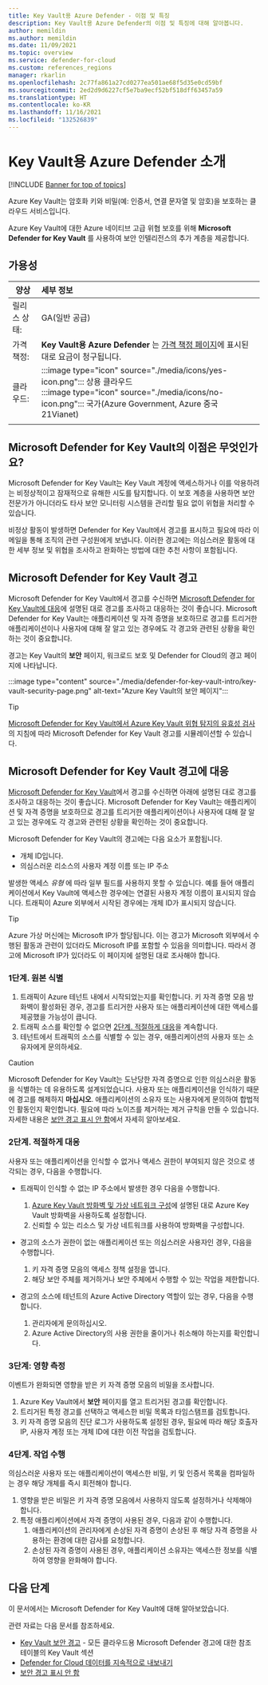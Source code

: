 ```yaml
---
title: Key Vault용 Azure Defender - 이점 및 특징
description: Key Vault용 Azure Defender의 이점 및 특징에 대해 알아봅니다.
author: memildin
ms.author: memildin
ms.date: 11/09/2021
ms.topic: overview
ms.service: defender-for-cloud
ms.custom: references_regions
manager: rkarlin
ms.openlocfilehash: 2c77fa861a27cd0277ea501ae68f5d35e0cd59bf
ms.sourcegitcommit: 2ed2d9d6227cf5e7ba9ecf52bf518dff63457a59
ms.translationtype: HT
ms.contentlocale: ko-KR
ms.lasthandoff: 11/16/2021
ms.locfileid: "132526839"
---
```

# <a name="introduction-to-microsoft-defender-for-key-vault"></a>Key Vault용 Azure Defender 소개

[!INCLUDE [Banner for top of topics](./includes/banner.md)]

Azure Key Vault는 암호화 키와 비밀(예: 인증서, 연결 문자열 및 암호)을 보호하는 클라우드 서비스입니다. 

Azure Key Vault에 대한 Azure 네이티브 고급 위협 보호를 위해 **Microsoft Defender for Key Vault** 를 사용하여 보안 인텔리전스의 추가 계층을 제공합니다. 

## <a name="availability"></a>가용성

|양상|세부 정보|
|----|:----|
|릴리스 상태:|GA(일반 공급)|
|가격 책정:|**Key Vault용 Azure Defender** 는 [가격 책정 페이지](https://azure.microsoft.com/pricing/details/security-center/)에 표시된 대로 요금이 청구됩니다.|
|클라우드:|:::image type="icon" source="./media/icons/yes-icon.png"::: 상용 클라우드<br>:::image type="icon" source="./media/icons/no-icon.png"::: 국가(Azure Government, Azure 중국 21Vianet)|
|||

## <a name="what-are-the-benefits-of-microsoft-defender-for-key-vault"></a>Microsoft Defender for Key Vault의 이점은 무엇인가요?

Microsoft Defender for Key Vault는 Key Vault 계정에 액세스하거나 이를 악용하려는 비정상적이고 잠재적으로 유해한 시도를 탐지합니다. 이 보호 계층을 사용하면 보안 전문가가 아니더라도 타사 보안 모니터링 시스템을 관리할 필요 없이 위협을 처리할 수 있습니다.

비정상 활동이 발생하면 Defender for Key Vault에서 경고를 표시하고 필요에 따라 이메일을 통해 조직의 관련 구성원에게 보냅니다. 이러한 경고에는 의심스러운 활동에 대한 세부 정보 및 위협을 조사하고 완화하는 방법에 대한 추천 사항이 포함됩니다. 

## <a name="microsoft-defender-for-key-vault-alerts"></a>Microsoft Defender for Key Vault 경고
Microsoft Defender for Key Vault에서 경고를 수신하면 [Microsoft Defender for Key Vault에 대응](defender-for-key-vault-usage.md)에 설명된 대로 경고를 조사하고 대응하는 것이 좋습니다. Microsoft Defender for Key Vault는 애플리케이션 및 자격 증명을 보호하므로 경고를 트리거한 애플리케이션이나 사용자에 대해 잘 알고 있는 경우에도 각 경고와 관련된 상황을 확인하는 것이 중요합니다.

경고는 Key Vault의 **보안** 페이지, 워크로드 보호 및 Defender for Cloud의 경고 페이지에 나타납니다.

:::image type="content" source="./media/defender-for-key-vault-intro/key-vault-security-page.png" alt-text="Azure Key Vault의 보안 페이지":::


> [!TIP]
> [Microsoft Defender for Key Vault에서 Azure Key Vault 위협 탐지의 유효성 검사](https://techcommunity.microsoft.com/t5/azure-security-center/validating-azure-key-vault-threat-detection-in-azure-security/ba-p/1220336)의 지침에 따라 Microsoft Defender for Key Vault 경고를 시뮬레이션할 수 있습니다.


## <a name="respond-to-microsoft-defender-for-key-vault-alerts"></a>Microsoft Defender for Key Vault 경고에 대응
[Microsoft Defender for Key Vault](defender-for-key-vault-introduction.md)에서 경고를 수신하면 아래에 설명된 대로 경고를 조사하고 대응하는 것이 좋습니다. Microsoft Defender for Key Vault는 애플리케이션 및 자격 증명을 보호하므로 경고를 트리거한 애플리케이션이나 사용자에 대해 잘 알고 있는 경우에도 각 경고와 관련된 상황을 확인하는 것이 중요합니다.  

Microsoft Defender for Key Vault의 경고에는 다음 요소가 포함됩니다.

- 개체 ID입니다.
- 의심스러운 리소스의 사용자 계정 이름 또는 IP 주소 

발생한 액세스 *유형* 에 따라 일부 필드를 사용하지 못할 수 있습니다. 예를 들어 애플리케이션에서 Key Vault에 액세스한 경우에는 연결된 사용자 계정 이름이 표시되지 않습니다. 트래픽이 Azure 외부에서 시작된 경우에는 개체 ID가 표시되지 않습니다.

> [!TIP]
> Azure 가상 머신에는 Microsoft IP가 할당됩니다. 이는 경고가 Microsoft 외부에서 수행된 활동과 관련이 있더라도 Microsoft IP를 포함할 수 있음을 의미합니다. 따라서 경고에 Microsoft IP가 있더라도 이 페이지에 설명된 대로 조사해야 합니다.

### <a name="step-1-identify-the-source"></a>1단계. 원본 식별

1. 트래픽이 Azure 테넌트 내에서 시작되었는지를 확인합니다. 키 자격 증명 모음 방화벽이 활성화된 경우, 경고를 트리거한 사용자 또는 애플리케이션에 대한 액세스를 제공했을 가능성이 큽니다.
1. 트래픽 소스를 확인할 수 없으면 [2단계. 적절하게 대응](#step-2-respond-accordingly)을 계속합니다.
1. 테넌트에서 트래픽의 소스를 식별할 수 있는 경우, 애플리케이션의 사용자 또는 소유자에게 문의하세요. 

> [!CAUTION]
> Microsoft Defender for Key Vault는 도난당한 자격 증명으로 인한 의심스러운 활동을 식별하는 데 유용하도록 설계되었습니다. 사용자 또는 애플리케이션을 인식하기 때문에 경고를 해제하지 **마십시오**. 애플리케이션의 소유자 또는 사용자에게 문의하여 합법적인 활동인지 확인합니다. 필요에 따라 노이즈를 제거하는 제거 규칙을 만들 수 있습니다. 자세한 내용은 [보안 경고 표시 안 함](alerts-suppression-rules.md)에서 자세히 알아보세요.


### <a name="step-2-respond-accordingly"></a>2단계. 적절하게 대응 
사용자 또는 애플리케이션을 인식할 수 없거나 액세스 권한이 부여되지 않은 것으로 생각되는 경우, 다음을 수행합니다.

- 트래픽이 인식할 수 없는 IP 주소에서 발생한 경우 다음을 수행합니다.
    1. [Azure Key Vault 방화벽 및 가상 네트워크 구성](../key-vault/general/network-security.md)에 설명된 대로 Azure Key Vault 방화벽을 사용하도록 설정합니다.
    1. 신뢰할 수 있는 리소스 및 가상 네트워크를 사용하여 방화벽을 구성합니다.

- 경고의 소스가 권한이 없는 애플리케이션 또는 의심스러운 사용자인 경우, 다음을 수행합니다.
    1. 키 자격 증명 모음의 액세스 정책 설정을 엽니다.
    1. 해당 보안 주체를 제거하거나 보안 주체에서 수행할 수 있는 작업을 제한합니다.  

- 경고의 소스에 테넌트의 Azure Active Directory 역할이 있는 경우, 다음을 수행합니다.
    1. 관리자에게 문의하십시오.
    1. Azure Active Directory의 사용 권한을 줄이거나 취소해야 하는지를 확인합니다.

### <a name="step-3-measure-the-impact"></a>3단계: 영향 측정
이벤트가 완화되면 영향을 받은 키 자격 증명 모음의 비밀을 조사합니다.
1. Azure Key Vault에서 **보안** 페이지를 열고 트리거된 경고를 확인합니다.
1. 트리거된 특정 경고를 선택하고 액세스한 비밀 목록과 타임스탬프를 검토합니다.
1. 키 자격 증명 모음의 진단 로그가 사용하도록 설정된 경우, 필요에 따라 해당 호출자 IP, 사용자 계정 또는 개체 ID에 대한 이전 작업을 검토합니다.  

### <a name="step-4-take-action"></a>4단계. 작업 수행 
의심스러운 사용자 또는 애플리케이션이 액세스한 비밀, 키 및 인증서 목록을 컴파일하는 경우 해당 개체를 즉시 회전해야 합니다.

1. 영향을 받은 비밀은 키 자격 증명 모음에서 사용하지 않도록 설정하거나 삭제해야 합니다.
1. 특정 애플리케이션에서 자격 증명이 사용된 경우, 다음과 같이 수행합니다.
    1. 애플리케이션의 관리자에게 손상된 자격 증명이 손상된 후 해당 자격 증명을 사용하는 환경에 대한 감사를 요청합니다.
    1. 손상된 자격 증명이 사용된 경우, 애플리케이션 소유자는 액세스한 정보를 식별하여 영향을 완화해야 합니다.

## <a name="next-steps"></a>다음 단계

이 문서에서는 Microsoft Defender for Key Vault에 대해 알아보았습니다.

관련 자료는 다음 문서를 참조하세요. 

- [Key Vault 보안 경고](alerts-reference.md#alerts-azurekv) - 모든 클라우드용 Microsoft Defender 경고에 대한 참조 테이블의 Key Vault 섹션
- [Defender for Cloud 데이터를 지속적으로 내보내기](continuous-export.md)
- [보안 경고 표시 안 함](alerts-suppression-rules.md)
